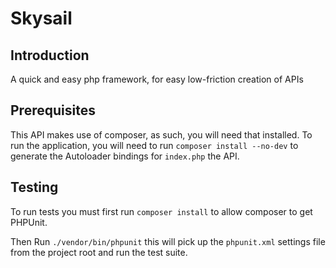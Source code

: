# Skysail

## Introduction

A quick and easy php framework, for easy low-friction creation of APIs

## Prerequisites

This API makes use of composer, as such, you will need that installed.
To run the application, you will need to run `composer install --no-dev` to generate the Autoloader bindings for `index.php` the API.

## Testing

To run tests you must first run `composer install` to allow composer to get PHPUnit.

Then Run `./vendor/bin/phpunit` this will pick up the `phpunit.xml` settings file from the project root and run the test suite.
